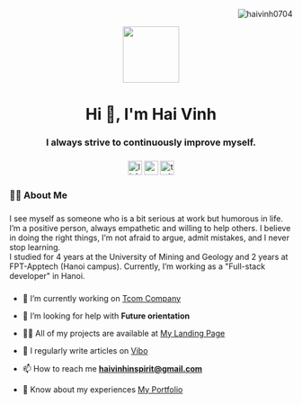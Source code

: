 
<p align="right"> <img src="https://komarev.com/ghpvc/?username=haivinh0704&label=Profile%20views&color=0e75b6&style=flat" alt="haivinh0704" /> </p>
<div id="header" align="center">
  <img src="https://media.giphy.com/media/M9gbBd9nbDrOTu1Mqx/giphy.gif" width="100"/>
</div>
<h1 align="center">Hi 👋, I'm Hai Vinh</h1>
<h3 align="center">I always strive to continuously improve myself.</h3>

###

<div align="center">
  <img src="https://img.shields.io/static/v1?message=LinkedIn&logo=linkedin&label=&color=0077B5&logoColor=white&labelColor=&style=for-the-badge" height="25" alt="linkedin logo"  />
  <img src="https://img.shields.io/static/v1?message=Youtube&logo=youtube&label=&color=FF0000&logoColor=white&labelColor=&style=for-the-badge" height="25" alt="youtube logo"  />
  <img src="https://img.shields.io/static/v1?message=Twitter&logo=twitter&label=&color=1DA1F2&logoColor=white&labelColor=&style=for-the-badge" height="25" alt="twitter logo"  />
</div>

###

<h3 align="left">👩‍💻  About Me</h3>

###

<p align="left">
 I see myself as someone who is a bit serious at work but humorous in life. I’m a positive person, always empathetic and willing to help others. I believe in doing the right things, I’m not afraid to argue, admit mistakes, and I never stop learning.
<br/>
 I studied for 4 years at the University of Mining and Geology and 2 years at FPT-Apptech (Hanoi campus). Currently, I’m working as a "Full-stack developer" in Hanoi.
</p>

###

- 🔭 I’m currently working on [Tcom Company](https://tcom.vn)

- 🤝 I’m looking for help with **Future orientation**

- 👨‍💻 All of my projects are available at [My Landing Page](https://landing-portfolio-vinh.vercel.app/)

- 📝 I regularly write articles on [Vibo](https://viblo.asia/u/haivinh)

- 📫 How to reach me **haivinhinspirit@gmail.com**

- 📄 Know about my experiences [My Portfolio](https://portfolio-haivinh-97.vercel.app/)